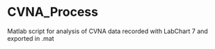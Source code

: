 # CVNA_Process
Matlab script for analysis of CVNA data recorded with LabChart 7 and exported in .mat
